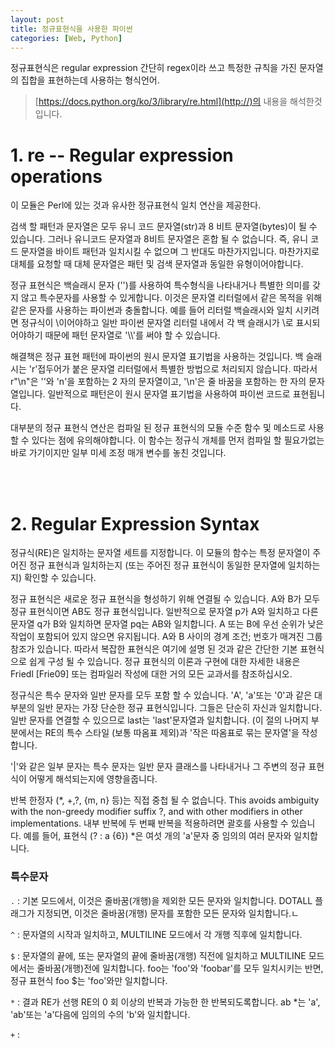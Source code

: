 ```yaml
---
layout: post
title: 정규표현식을 사용한 파이썬
categories: [Web, Python]
---
```

정규표현식은 regular expression 간단히 regex이라 쓰고 특정한 규칙을 가진 문자열의 집합을 표현하는데 사용하는 형식언어.

> [https://docs.python.org/ko/3/library/re.html](http://)의 내용을 해석한것입니다.

# 1. re -- Regular expression operations

이 모듈은 Perl에 있는 것과 유사한 정규표현식 일치 연산을 제공한다.

검색 할 패턴과 문자열은 모두 유니 코드 문자열(str)과 8 비트 문자열(bytes)이 될 수 있습니다. 그러나 유니코드 문자열과 8비트 문자열은 혼합 될 수 없습니다. 즉, 유니 코드 문자열을 바이트 패턴과 일치시킬 수 없으며 그 반대도 마찬가지입니다. 마찬가지로 대체를 요청할 때 대체 문자열은 패턴 및 검색 문자열과 동일한 유형이어야합니다.

정규 표현식은 백슬래시 문자 ('\')를 사용하여 특수형식을 나타내거나 특별한 의미를 갖지 않고 특수문자를 사용할 수 있게합니다. 이것은 문자열 리터럴에서 같은 목적을 위해 같은 문자를 사용하는 파이썬과 충돌합니다. 예를 들어 리터럴 백슬래시와 일치 시키려면 정규식이 \\이어야하고 일반 파이썬 문자열 리터럴 내에서 각 백 슬래시가 \\로 표시되어야하기 때문에 패턴 문자열로 '\\\\'를 써야 할 수 있습니다.

해결책은 정규 표현 패턴에 파이썬의 원시 문자열 표기법을 사용하는 것입니다. 백 슬래시는 'r'접두어가 붙은 문자열 리터럴에서 특별한 방법으로 처리되지 않습니다. 따라서 r"\n"은 '\'와 'n'을 포함하는 2 자의 문자열이고, '\n'은 줄 바꿈을 포함하는 한 자의 문자열입니다. 일반적으로 패턴은이 원시 문자열 표기법을 사용하여 파이썬 코드로 표현됩니다.

대부분의 정규 표현식 연산은 컴파일 된 정규 표현식의 모듈 수준 함수 및 메소드로 사용할 수 있다는 점에 유의해야합니다. 이 함수는 정규식 개체를 먼저 컴파일 할 필요가없는 바로 가기이지만 일부 미세 조정 매개 변수를 놓친 것입니다.

<br>
<br>

# 2. Regular Expression Syntax

정규식(RE)은 일치하는 문자열 세트를 지정합니다. 이 모듈의 함수는 특정 문자열이 주어진 정규 표현식과 일치하는지 (또는 주어진 정규 표현식이 동일한 문자열에 일치하는지) 확인할 수 있습니다.

정규 표현식은 새로운 정규 표현식을 형성하기 위해 연결될 수 있습니다. A와 B가 모두 정규 표현식이면 AB도 정규 표현식입니다. 일반적으로 문자열 p가 A와 일치하고 다른 문자열 q가 B와 일치하면 문자열 pq는 AB와 일치합니다. A 또는 B에 우선 순위가 낮은 작업이 포함되어 있지 않으면 유지됩니다. A와 B 사이의 경계 조건; 번호가 매겨진 그룹 참조가 있습니다. 따라서 복잡한 표현식은 여기에 설명 된 것과 같은 간단한 기본 표현식으로 쉽게 구성 될 수 있습니다. 정규 표현식의 이론과 구현에 대한 자세한 내용은 Friedl [Frie09] 또는 컴파일러 작성에 대한 거의 모든 교과서를 참조하십시오.

정규식은 특수 문자와 일반 문자를 모두 포함 할 수 있습니다. 'A', 'a'또는 '0'과 같은 대부분의 일반 문자는 가장 단순한 정규 표현식입니다. 그들은 단순히 자신과 일치합니다. 일반 문자를 연결할 수 있으므로 last는 'last'문자열과 일치합니다. (이 절의 나머지 부분에서는 RE의 특수 스타일 (보통 따옴표 제외)과 '작은 따옴표로 묶는 문자열'을 작성합니다.

'|'와 같은 일부 문자는 특수 문자는 일반 문자 클래스를 나타내거나 그 주변의 정규 표현식이 어떻게 해석되는지에 영향을줍니다.

반복 한정자 (*, +,?, {m, n} 등)는 직접 중첩 될 수 없습니다. This avoids ambiguity with the non-greedy modifier suffix ?, and with other modifiers in other implementations. 내부 반복에 두 번째 반복을 적용하려면 괄호를 사용할 수 있습니다. 예를 들어, 표현식 (? : a {6}) *은 여섯 개의 'a'문자 중 임의의 여러 문자와 일치합니다.

### 특수문자

`.` : 기본 모드에서, 이것은 줄바꿈(개행)을 제외한 모든 문자와 일치합니다. DOTALL 플래그가 지정되면, 이것은 줄바꿈(개행) 문자를 포함한 모든 문자와 일치합니다.ㄴ

`^` : 문자열의 시작과 일치하고, MULTILINE 모드에서 각 개행 직후에 일치합니다.

`$` : 문자열의 끝에, 또는 문자열의 끝에 줄바꿈(개행) 직전에 일치하고 MULTILINE 모드에서는 줄바꿈(개행)전에 일치합니다. foo는 'foo'와 'foobar'를 모두 일치시키는 반면, 정규 표현식 foo $는 'foo'와만 일치합니다.

`*` : 결과 RE가 선행 RE의 0 회 이상의 반복과 가능한 한 반복되도록합니다. ab *는 'a', 'ab'또는 'a'다음에 임의의 수의 'b'와 일치합니다.

`+` : 